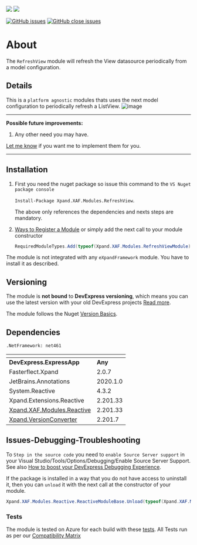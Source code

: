 ![](https://xpandshields.azurewebsites.net/nuget/v/Xpand.XAF.Modules.RefreshView.svg?&style=flat) ![](https://xpandshields.azurewebsites.net/nuget/dt/Xpand.XAF.Modules.RefreshView.svg?&style=flat)

[![GitHub issues](https://xpandshields.azurewebsites.net/github/issues/eXpandFramework/expand/RefreshView.svg)](https://github.com/eXpandFramework/eXpand/issues?utf8=%E2%9C%93&q=is%3Aissue+is%3Aopen+sort%3Aupdated-desc+label%3AStandalone_xaf_modules+RefreshView) [![GitHub close issues](https://xpandshields.azurewebsites.net/github/issues-closed/eXpandFramework/eXpand/RefreshView.svg)](https://github.com/eXpandFramework/eXpand/issues?utf8=%E2%9C%93&q=is%3Aissue+is%3Aclosed+sort%3Aupdated-desc+label%3AStandalone_XAF_Modules+RefreshView)
# About 

The `RefreshView` module will refresh the View datasource periodically from a model configuration. 

## Details
This is a `platform agnostic` modules thats uses the next model configuration to periodically refresh a ListView.
<twitter>
![image](https://user-images.githubusercontent.com/159464/64825964-d5948780-d5c7-11e9-9249-27a7847e6bb9.png)
</twitter>

--- 

**Possible future improvements:**

1. Any other need you may have.

[Let me know](https://github.com/sponsors/apobekiaris) if you want me to implement them for you.

---

## Installation 
1. First you need the nuget package so issue this command to the `VS Nuget package console` 

   `Install-Package Xpand.XAF.Modules.RefreshView`.

    The above only references the dependencies and nexts steps are mandatory.

2. [Ways to Register a Module](https://documentation.devexpress.com/eXpressAppFramework/118047/Concepts/Application-Solution-Components/Ways-to-Register-a-Module)
or simply add the next call to your module constructor
    ```cs
    RequiredModuleTypes.Add(typeof(Xpand.XAF.Modules.RefreshViewModule));
    ```

The module is not integrated with any `eXpandFramework` module. You have to install it as described.

## Versioning
The module is **not bound** to **DevExpress versioning**, which means you can use the latest version with your old DevExpress projects [Read more](https://github.com/eXpandFramework/XAF/tree/master/tools/Xpand.VersionConverter).

The module follows the Nuget [Version Basics](https://docs.microsoft.com/en-us/nuget/reference/package-versioning#version-basics).
## Dependencies
`.NetFramework: net461`

|<!-- -->|<!-- -->
|----|----
|**DevExpress.ExpressApp**|**Any**
|Fasterflect.Xpand|2.0.7
 |JetBrains.Annotations|2020.1.0
 |System.Reactive|4.3.2
 |Xpand.Extensions.Reactive|2.201.33
 |[Xpand.XAF.Modules.Reactive](https://github.com/eXpandFramework/DevExpress.XAF/tree/master/src/Modules/Xpand.XAF.Modules.Reactive)|2.201.33
 |[Xpand.VersionConverter](https://github.com/eXpandFramework/DevExpress.XAF/tree/master/tools/Xpand.VersionConverter)|2.201.7

## Issues-Debugging-Troubleshooting

To `Step in the source code` you need to `enable Source Server support` in your Visual Studio/Tools/Options/Debugging/Enable Source Server Support. See also [How to boost your DevExpress Debugging Experience](https://github.com/eXpandFramework/DevExpress.XAF/wiki/How-to-boost-your-DevExpress-Debugging-Experience#1-index-the-symbols-to-your-custom-devexpresss-installation-location).

If the package is installed in a way that you do not have access to uninstall it, then you can `unload` it with the next call at the constructor of your module.
```cs
Xpand.XAF.Modules.Reactive.ReactiveModuleBase.Unload(typeof(Xpand.XAF.Modules.RefreshView.RefreshViewModule))
```

### Tests
The module is tested on Azure for each build with these [tests](https://github.com/eXpandFramework/Packages/tree/master/src/Tests/Xpand.XAF.s.RefreshView.RefreshView). 
All Tests run as per our [Compatibility Matrix](https://github.com/eXpandFramework/DevExpress.XAF#compatibility-matrix)

